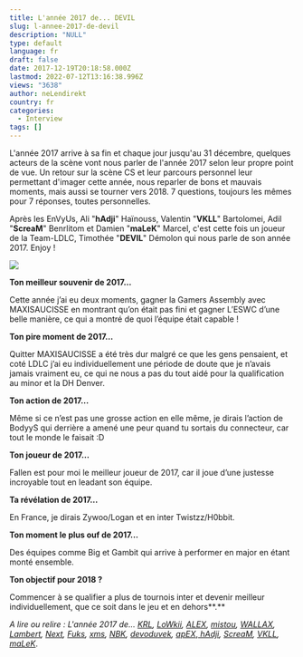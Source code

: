 ```yaml
---
title: L'année 2017 de... DEVIL
slug: l-annee-2017-de-devil
description: "NULL"
type: default
language: fr
draft: false
date: 2017-12-19T20:18:58.000Z
lastmod: 2022-07-12T13:16:38.996Z
views: "3638"
author: neLendirekt
country: fr
categories:
  - Interview
tags: []
---
```

L'année 2017 arrive à sa fin et chaque jour jusqu'au 31 décembre, quelques acteurs de la scène vont nous parler de l'année 2017 selon leur propre point de vue. Un retour sur la scène CS et leur parcours personnel leur permettant d'imager cette année, nous reparler de bons et mauvais moments, mais aussi se tourner vers 2018\. 7 questions, toujours les mêmes pour 7 réponses, toutes personnelles.

Après les EnVyUs, Ali "**hAdji**" Haïnouss, Valentin "**VKLL**" Bartolomei, Adil "**ScreaM**" Benrlitom et Damien "**maLeK**" Marcel, c'est cette fois un joueur de la Team-LDLC, Timothée "**DEVIL**" Démolon qui nous parle de son année 2017\. Enjoy !

![](//picture/5a1f6790598c7/pic.jpg)

**Ton meilleur souvenir de 2017…**

Cette année j’ai eu deux moments, gagner la Gamers Assembly avec MAXISAUCISSE en montrant qu’on était pas fini et gagner L’ESWC d’une belle manière, ce qui a montré de quoi l’équipe était capable !

**Ton pire moment de 2017…**

Quitter MAXISAUCISSE a été très dur malgré ce que les gens pensaient, et coté LDLC j’ai eu individuellement une période de doute que je n’avais jamais vraiment eu, ce qui ne nous a pas du tout aidé pour la qualification au minor et la DH Denver.

**Ton action de 2017…**

Même si ce n’est pas une grosse action en elle même, je dirais l’action de BodyyS qui derrière a amené une peur quand tu sortais du connecteur, car tout le monde le faisait :D

**Ton joueur de 2017…** 

Fallen est pour moi le meilleur joueur de 2017, car il joue d’une justesse incroyable tout en leadant son équipe.

**Ta révélation de 2017…**

En France, je dirais Zywoo/Logan et en inter Twistzz/H0bbit.

**Ton moment le plus ouf de 2017…** 

Des équipes comme Big et Gambit qui arrive à performer en major en étant monté ensemble.

**Ton objectif pour 2018 ?** 

Commencer à se qualifier a plus de tournois inter et devenir meilleur individuellement, que ce soit dans le jeu et en dehors**.**

_A lire ou relire : L'année 2017 de... [KRL](https://flickshot.fr/fr/lannee-2017-de-krl/&5a21d5d31156b), [LoWkii](https://flickshot.fr/fr/lannee-2017-de-lowkii/&5a22ecf6d09a3), [ALEX](https://flickshot.fr/fr/lannee-2017-de-alex/&5a244901b21cf), [mistou](https://flickshot.fr/fr/lannee-2017-de-mistou/&5a25be0c9da4d),_ [_WALLAX_](https://flickshot.fr/fr/lannee-2017-de-wallax/&5a26dfe5e869b)_,_ _[Lambert](https://flickshot.fr/fr/lannee-2017-de-lambert/&5a2832f161d8a),_ _[Next](https://flickshot.fr/fr/lannee-2017-de-next/&5a298221de0f1),_ _[Fuks](https://flickshot.fr/fr/lannee-2017-de-fuks/&5a2af2d3e8568),_ _[xms](https://flickshot.fr/fr/lannee-2017-de-xms/&5a2c2d1845edc),_ _[NBK](https://flickshot.fr/fr/lannee-2017-de-nbk/&5a2d98a6c295e),_ _[devoduvek](https://flickshot.fr/fr/lannee-2017-de-devoduvek/&5a3016eeb35a4),_ [_apEX_](https://flickshot.fr/fr/lannee-2017-de-apex/&5a31841a544a2),_[ hAdji](https://flickshot.fr/fr/lannee-2017-de-hadji/&5a341387eb04a),_ _[ScreaM](https://flickshot.fr/fr/lannee-2017-de-scream/&5a356e1846969),_ _[VKLL](https://flickshot.fr/fr/lannee-2017-de-vkll/&5a36d236788c1),_[ _maLeK_](https://flickshot.fr/fr/lannee-2017-de-malek/&5a382c7a7fb09).

